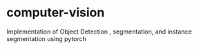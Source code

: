 # computer-vision
Implementation of Object Detection , segmentation, and instance segmentation using pytorch
